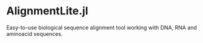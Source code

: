 # AlignmentLite.jl
Easy-to-use biological sequence alignment tool working with DNA, RNA and aminoacid sequences.
